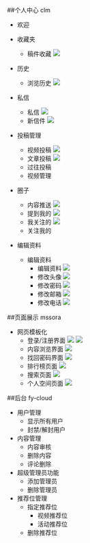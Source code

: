 ##个人中心 clm

- 欢迎

- 收藏夹
	- 稿件收藏
	![](http://i.imgur.com/VyX0pxZ.png)
	
- 历史
	- 浏览历史
	![](http://i.imgur.com/bkEkw4t.png)
	
- 私信
	- 私信
	![](http://i.imgur.com/RJkDxnz.png)
	- 新信件
	![](http://i.imgur.com/AEe5sDg.png)
	
- 投稿管理
	- 视频投稿
	![](http://i.imgur.com/zYBCWt0.png)
	- 文章投稿
	![](http://i.imgur.com/ni2YyFo.png)
	- 过往投稿
	- 视频管理

- 圈子
	- 内容推送
	![](http://i.imgur.com/oohctRu.png)
	- 提到我的
	![](http://i.imgur.com/vpfzEYh.png)
	- 我关注的
	![](http://i.imgur.com/QttOjrq.png)
	- 关注我的
	
	
- 编辑资料
	- 编辑资料
		- 编辑资料
		![](http://i.imgur.com/axUCVuz.png)
		- 修改头像
		![](http://i.imgur.com/QpusgQf.png)
		- 修改密码
		![](http://i.imgur.com/OGzXI4c.png)
		- 修改邮箱
		![](http://i.imgur.com/80mnZ4A.png)
		- 修改电话
		![](http://i.imgur.com/uEKxdDW.png)


##页面展示 mssora
- 网页模板化
	- 登录/注册界面
	![](http://i.imgur.com/QVer2e4.jpg)
	![](http://i.imgur.com/iZrXXNz.png)
	- 内容浏览界面
	![](http://i.imgur.com/imY20hC.png)
	- 找回密码界面
	![](http://i.imgur.com/Wi2IsoI.png)
	- 排行榜页面
	![](http://i.imgur.com/MAmr6wi.png)
	- 搜索页面
	![](http://i.imgur.com/G1GVOPR.png)
	- 个人空间页面
	![](http://i.imgur.com/upV9Sx7.png)


##后台 fy-cloud
- 用户管理
	- 显示所有用户
	- 封禁/解封用户
- 内容管理
	- 内容审核
	- 删除内容
	- 评论删除
- 超级管理员功能
	- 添加管理员
	- 删除管理员
- 推荐位管理
	- 指定推荐位
		- 视频推荐位
		- 活动推荐位
	- 删除推荐位
	